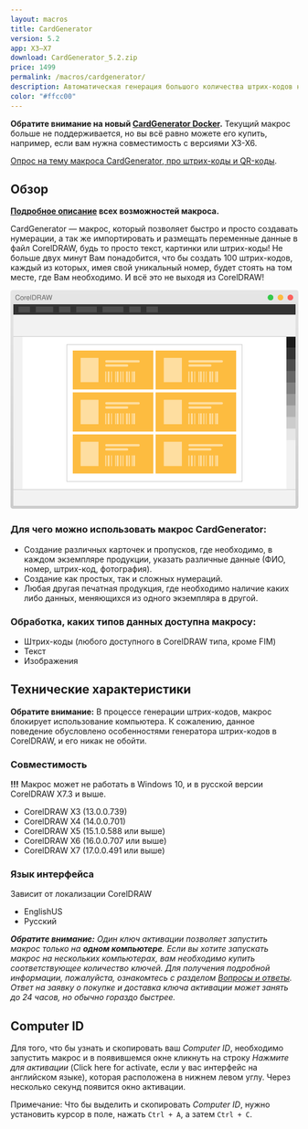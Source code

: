 ```yaml
---
layout: macros
title: CardGenerator
version: 5.2
app: X3–X7
download: CardGenerator_5.2.zip
price: 1499
permalink: /macros/cardgenerator/
description: Автоматическая генерация большого количества штрих-кодов на основе переменных данных. Создание сложных нумераций в несколько кликов. Автоматическое размещение переменных данных на страницах документа CorelDRAW.
color: "#ffcc00"
---
```


**Обратите внимание на новый [CardGenerator Docker](/macros/cardgenerator-docker/).**
Текущий макрос больше не поддерживается, но вы всё равно можете его купить,
например, если вам нужна совместимость с версиями X3-X6.

[Опрос на тему макроса CardGenerator, про штрих-коды и QR-коды](https://goo.gl/forms/QPV3iYIQi1OIaqM62).

## Обзор

**[Подробное описание](https://www.gitbook.com/book/cdrpro-macros/cardgenerator/) всех возможностей макроса.**

CardGenerator — макрос, который позволяет быстро и просто создавать нумерации, а так же импортировать
и размещать переменные данные в файл CorelDRAW, будь то просто текст, картинки или штрих-коды!
Не больше двух минут Вам понадобится, что бы создать 100 штрих-кодов, каждый из которых, имея свой уникальный номер,
будет стоять на том месте, где Вам необходимо. И всё это не выходя из CorelDRAW!

![CardGenerator](/assets/macros/cardgenerator/cgen.svg)

### Для чего можно использовать макрос CardGenerator:

* Создание различных карточек и пропусков, где необходимо, в каждом экземпляре продукции, указать различные данные
  (ФИО, номер, штрих-код, фотография).
* Создание как простых, так и сложных нумераций.
* Любая другая печатная продукция, где необходимо наличие каких либо данных, меняющихся из одного экземпляра в другой.

### Обработка, каких типов данных доступна макросу:

* Штрих-коды (любого доступного в CorelDRAW типа, кроме FIM)
* Текст
* Изображения

## Технические характеристики

**Обратите внимание:** В процессе генерации штрих-кодов, макрос блокирует использование компьютера.
К сожалению, данное поведение обусловлено особенностями генератора штрих-кодов в CorelDRAW,
и его никак не обойти.

### Совместимость

**!!!** Макрос может не работать в Windows 10, и в русской версии CorelDRAW X7.3 и выше.

* CorelDRAW Х3 (13.0.0.739)
* CorelDRAW Х4 (14.0.0.701)
* CorelDRAW X5 (15.1.0.588 или выше)
* CorelDRAW X6 (16.0.0.707 или выше)
* CorelDRAW X7 (17.0.0.491 или выше)

### Язык интерфейса

Зависит от локализации CorelDRAW

* EnglishUS
* Русский

_**Обратите внимание:** Один ключ активации позволяет запустить макрос только на **одном компьютере**.
Если вы хотите запускать макрос на нескольких компьютерах, вам необходимо купить соответствующее количество ключей.
Для получения подробной информации, пожалуйста, ознакомтесь с разделом [Вопросы и ответы](/macros/question-answer/).
Ответ на заявку о покупке и доставка ключа активации может занять до 24 часов, но обычно гораздо быстрее._

## Computer ID

Для того, что бы узнать и скопировать ваш _Computer ID_, необходимо запустить макрос и в появившемся окне
кликнуть на строку _Нажмите для активации_ (Click here for activate, если у вас интерфейс на английском языке),
которая расположена в нижнем левом углу. Через несколько секунд появится окно активации.

Примечание: Что бы выделить и скопировать _Computer ID_, нужно установить курсор в поле,
нажать `Ctrl + A`, а затем `Ctrl + C`.
